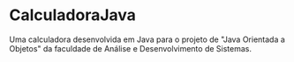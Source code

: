 # CalculadoraJava
Uma calculadora desenvolvida em Java para o projeto de "Java Orientada a Objetos" da faculdade de Análise e Desenvolvimento de Sistemas.
